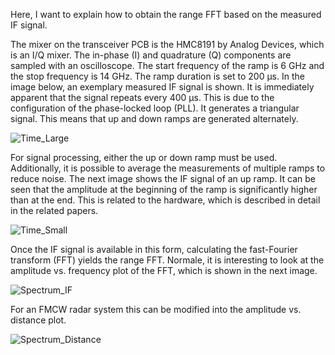 Here, I want to explain how to obtain the range FFT based on the measured IF signal.

The mixer on the transceiver PCB is the HMC8191 by Analog Devices, which is an I/Q mixer. The in-phase (I) and quadrature (Q) components are sampled with an oscilloscope. The start frequency of the ramp is 6 GHz and the stop frequency is 14 GHz. The ramp duration is set to 200 µs. In the image below, an exemplary measured IF signal is shown. It is immediately apparent that the signal repeats every 400 µs. This is due to the configuration of the phase-locked loop (PLL). It generates a triangular signal. This means that up and down ramps are generated alternately.

![Time_Large](https://github.com/user-attachments/assets/bc124680-d291-40a3-bdf0-1889387b5a60)

For signal processing, either the up or down ramp must be used. Additionally, it is possible to average the measurements of multiple ramps to reduce noise. The next image shows the IF signal of an up ramp. It can be seen that the amplitude at the beginning of the ramp is significantly higher than at the end. This is related to the hardware, which is described in detail in the related papers.

![Time_Small](https://github.com/user-attachments/assets/f8210b89-09b1-473a-af36-e99e1d003d18)

Once the IF signal is available in this form, calculating the fast-Fourier transform (FFT) yields the range FFT. Normale, it is interesting to look at the amplitude vs. frequency plot of the FFT, which is shown in the next image.

![Spectrum_IF](https://github.com/user-attachments/assets/64b7fbfe-ad3a-401d-ab40-3e90069d70e2)

For an FMCW radar system this can be modified into the amplitude vs. distance plot.

![Spectrum_Distance](https://github.com/user-attachments/assets/9cbb493d-d625-4737-9e74-fe2639990f3c)
